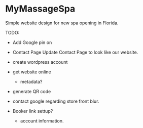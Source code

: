 # MyMassageSpa
Simple website design for new spa opening in Florida.

TODO:
- Add Google pin on 
- Contact Page Update Contact Page to look like our website.

- create wordpress account
- get website online
    - metadata? 
- generate QR code
- contact google regarding store front blur.
- Booker link settup?
    - account information.

